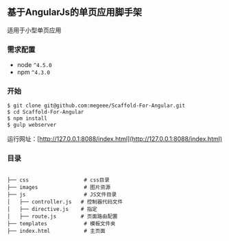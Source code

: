 ﻿## 基于AngularJs的单页应用脚手架

适用于小型单页应用


### 需求配置
* node `^4.5.0`
* npm `^4.3.0`

### 开始

```bash
$ git clone git@github.com:megeee/Scaffold-For-Angular.git
$ cd Scaffold-For-Angular
$ npm install                
$ gulp webserver
```
运行网址：[http://127.0.0.1:8088/index.html](http://127.0.0.1:8088/index.html)
 
### 目录

```

├── css                  # css目录
├── images               # 图片资源
├── js                   # JS文件目录
│   ├── controller.js   # 控制器代码文件
│   ├── directive.js    # 指定
│   ├── route.js        # 页面路由配置
├── templates            # 模板文件夹
├── index.html           # 主页面

```